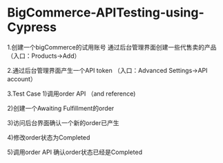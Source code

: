 # BigCommerce-APITesting-using-Cypress
1.创建一个bigCommerce的试用账号 通过后台管理界面创建一些代售卖的产品（入口：Products->Add）
 
2.通过后台管理界面产生一个API token （入口：Advanced Settings->API account） 

3.Test Case 
  1)调用order API （and reference)
  
  2)创建一个Awaiting Fulfillment的order 
  
  3)访问后台界面确认一个新的order已产生 
  
  4)修改order状态为Completed 
  
  5)调用order API 确认order状态已经是Completed
